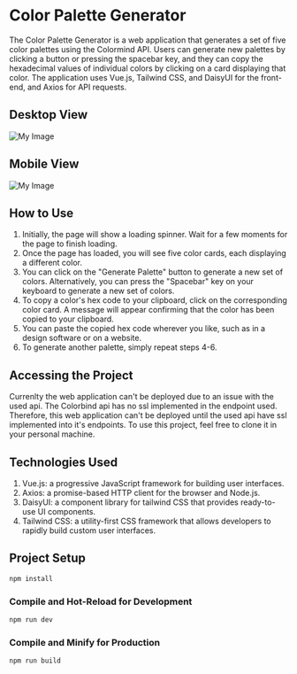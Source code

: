 # Color Palette Generator 

The Color Palette Generator is a web application that generates a set of five color palettes using the Colormind API. Users can generate new palettes by clicking a button or pressing the spacebar key, and they can copy the hexadecimal values of individual colors by clicking on a card displaying that color. The application uses Vue.js, Tailwind CSS, and DaisyUI for the front-end, and Axios for API requests.

## Desktop View
![My Image](images/Desktop.jpg)

## Mobile View
![My Image](images/Mobile.jpg)

## How to Use

1. Initially, the page will show a loading spinner. Wait for a few moments for the page to finish loading.
2. Once the page has loaded, you will see five color cards, each displaying a different color.
3. You can click on the "Generate Palette" button to generate a new set of colors. Alternatively, you can press the "Spacebar" key on your keyboard to generate a new set of colors.
4. To copy a color's hex code to your clipboard, click on the corresponding color card. A message will appear confirming that the color has been copied to your clipboard.
5. You can paste the copied hex code wherever you like, such as in a design software or on a website.
6. To generate another palette, simply repeat steps 4-6.

## Accessing the Project

Currenlty the web application can't be deployed due to an issue with the used api. The Colorbind api has no ssl implemented in the endpoint used. Therefore, this web application can't be deployed until the used api have ssl implemented into it's endpoints. To use this project, feel free to clone it in your personal machine.

## Technologies Used
1. Vue.js: a progressive JavaScript framework for building user interfaces.
2. Axios: a promise-based HTTP client for the browser and Node.js.
3. DaisyUI: a component library for tailwind CSS that provides ready-to-use UI components.
4. Tailwind CSS: a utility-first CSS framework that allows developers to rapidly build custom user interfaces.

## Project Setup

```sh
npm install
```

### Compile and Hot-Reload for Development

```sh
npm run dev
```

### Compile and Minify for Production

```sh
npm run build
```